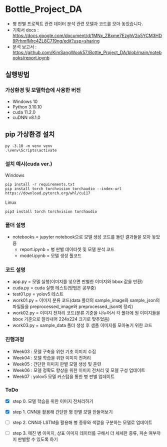 # Bottle_Project_DA
- 병 판별 프로젝트 관련 데이터 분석 관련 모델과 코드를 모아 놓았습니다.
- 기획서 docs : https://docs.google.com/document/d/1MNx_ZBxme7EzghV2o5YCM3HD9PrhmfMrc4ZL8C719ng/edit?usp=sharing
- 분석 보고서 : https://github.com/KimSangWook57/Bottle_Project_DA/blob/main/notebooks/report.ipynb
## 실행방법
### 가상환경 및 모델학습에 사용한 버전
- Windows 10
- Python 3.10.10
- cuda 11.2.0
- cuDNN v8.1.0 

## pip 가상환경 설치
```
py -3.10 -m venv venv
.\venv\Scripts\activate
```

### 설치 예시(cuda ver.)
Windows
```
pip install -r requirements.txt
pip install torch torchvision torchaudio --index-url https://download.pytorch.org/whl/cu117
```

Linux
```
pip3 install torch torchvision torchaudio
```

### 폴더 설명
- notebooks = jupyter notebook으로 모델 생성 코드를 돌린 결과들을 모아 놓았음
  - report.ipynb = 병 판별 데이터셋 및 모델 분석 코드
  - model.ipynb = 모델 생성 풀코드

### 코드 설명
- app.py = 모델 실행(이미지를 넣으면 판별한 이미지와 bbox 값을 반환)
- cuda.py = cuda 실행 테스트(방법은 공부중)
- test01.py = yolov5 테스트
- work01.py = 이미지 분류 코드(data 폴더의 sample_image와 sample_json의 파일들을 preprocessed_image와 preprocessed_json에 정리)
- work02.py = 이미지 전처리 코드(분류 기준을 나누어서 각 폴더에 원 이미지들을 bbox 기준으로 잘라내어 224x224 크기로 맞추었음)
- work03.py = sample_data 폴더 생성 후 샘플 이미지를 모아놓기 위한 코드

### 진행과정

- Week03 : 모델 구축을 위한 기초 이미지 수집
- Week04 : 모델 학습을 위한 이미지 전처리
- Week05 : 간단한 이미지 판별 모델 생성 및 훈련
- Week06 : 모델 정확도 향상을 위한 이미지 전처리 및 모델 구성 업데이트
- Week07 : yolov5 모델 커스텀을 통한 병 판별 업데이트

### ToDo

- [x] step 0. 모델 학습을 위한 이미지 전처리하기
- [x] step 1. CNN을 활용해 간단한 병 판별 모델 만들어보기
- [ ] step 2. CNN과 LSTM을 활용해 병 종류와 색깔을 구분하는 모델로 업데이트
- [ ] step 3. 깨진 병 이미지, 상표 이미지 데이터를 구해서 더 세세한 종류, 파손 여부까지 판별할 수 있도록 하기


